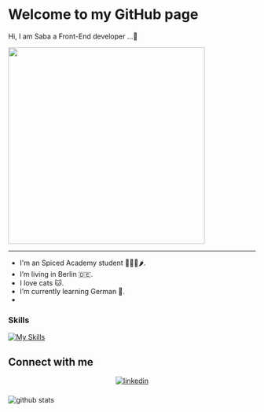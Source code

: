 # Welcome to my GitHub page


Hi, I am Saba a Front-End developer ...👾

<p align="left">
  <img width="400" src="https://img.freepik.com/free-vector/colorful-illustration-female-programmer-working_23-2148277397.jpg">
</p>

---

- I'm an Spiced Academy student 👩🏻‍💻🌶.
- I’m living in Berlin 🇩🇪.
- I love cats 🐱.
- I’m currently learning German 👀.
- 


### Skills
[![My Skills](https://skillicons.dev/icons?i=figma,html,css,js,react,typescript,mongodb,nodejs,git,bash)](https://skillicons.dev)



</td><td valign="top" width="33%">



## Connect with me  
<div align="center">

<a href="https://www.linkedin.com/in/saba-rahrotaban/" target="_blank">
<img src=https://img.shields.io/badge/linkedin-%231E77B5.svg?&style=for-the-badge&logo=linkedin&logoColor=white alt=linkedin style="margin-bottom: 5px;" />
</a>  
</div>  
  

<br/>  
<img align="center" src="https://github-readme-stats.vercel.app/api?username=sabarht&show_icons=true&include_all_commits=true&theme=blue-white&count_private=true" alt="github stats">
